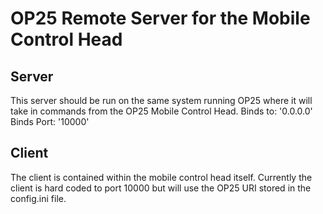 # OP25 Remote Server for the Mobile Control Head

## Server

This server should be run on the same system running OP25 where it will take in commands from the OP25 Mobile Control Head.
Binds to: '0.0.0.0' Binds Port: '10000'

## Client

The client is contained within the mobile control head itself. 
Currently the client is hard coded to port 10000 but will use the OP25 URI stored in the config.ini file.
